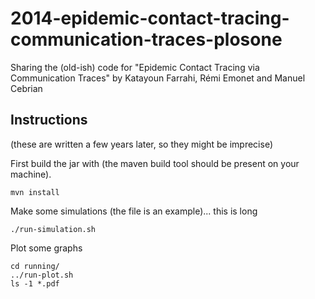 # 2014-epidemic-contact-tracing-communication-traces-plosone
Sharing the (old-ish) code for "Epidemic Contact Tracing via Communication Traces" by Katayoun Farrahi, Rémi Emonet and Manuel Cebrian


## Instructions
(these are written a few years later, so they might be imprecise)

First build the jar with (the maven build tool should be present on your machine).

~~~
mvn install
~~~

Make some simulations (the file is an example)... this is long

~~~
./run-simulation.sh
~~~

Plot some graphs

~~~
cd running/
../run-plot.sh
ls -1 *.pdf
~~~
